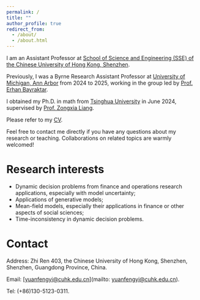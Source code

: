```yaml
---
permalink: /
title: ""
author_profile: true
redirect_from: 
  - /about/
  - /about.html
---
```



I am an Assistant Professor at [School of Science and Engineering (SSE) of the Chinese University of Hong Kong, Shenzhen](https://sse.cuhk.edu.cn/en).

Previously, I was a Byrne Research Assistant Professor at [University of Michigan, Ann Arbor](https://lsa.umich.edu/math/people/postdoc-faculty/fengyi-yuan.html) from 2024 to 2025, working in the group led by [Prof. Erhan Bayraktar](https://sites.lsa.umich.edu/erhan/).

I obtained my Ph.D. in math from [Tsinghua University](https://math.tsinghua.edu.cn) in June 2024, supervised by [Prof. Zongxia Liang](https://math.tsinghua.edu.cn/info/1125/1623.htm). 

Please refer to my [CV](../assets/CV.pdf).

Feel free to contact me directly if you have any questions about my research or teaching. Collaborations on related topics are warmly welcomed!


Research interests
======
- Dynamic decision problems from finance and operations research applications, especially with model uncertainty;
- Applications of generative models;
- Mean-field models, especially their applications in finance or other aspects of social sciences;
- Time-inconsistency in dynamic decision problems.

Contact
======

Address: Zhi Ren 403, the Chinese University of Hong Kong, Shenzhen,
Shenzhen, Guangdong Province, China.

Email: [yuanfengyi@cuhk.edu.cn](mailto: yuanfengyi@cuhk.edu.cn).

Tel: (+86)130-5123-0311.

